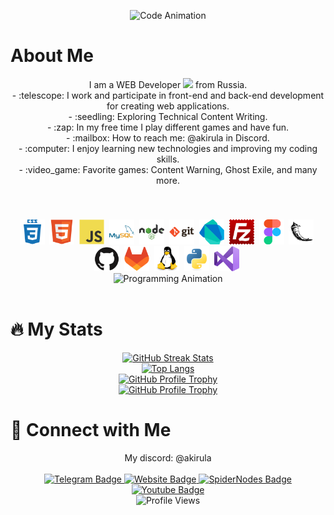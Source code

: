 

<p align="center">
  <img src="https://camo.githubusercontent.com/700f2ecd2ca652d02ff0705ebdf8c4ee71dfbbe0d67fc02950f84eb251242ab9/68747470733a2f2f666972656261736573746f726167652e676f6f676c65617069732e636f6d2f76302f622f666c6578692d636f64696e672e61707073706f742e636f6d2f6f2f64656d706769372d35323066386435662d363364342d343435332d383832322d6462633134396165323766382e6769663f616c743d6d6564696126746f6b656e3d39316330633762322d393363332d343032392d623031312d316138373033633537333064" alt="Code Animation"/>
</p>

<div align="center"></div>
<h1>About Me</h1>
<div align="center">
    I am a WEB Developer <img src="https://media.giphy.com/media/WUlplcMpOCEmTGBtBW/giphy.gif" width="30"> from Russia.
    <br> 
    - :telescope: I work and participate in front-end and back-end development for creating web applications.
    <br>
    - :seedling: Exploring Technical Content Writing.
    <br>
    - :zap: In my free time I play different games and have fun.
    <br>
    - :mailbox: How to reach me: @akirula in Discord.
    <br>
    - :computer: I enjoy learning new technologies and improving my coding skills.
    <br>
    - :video_game: Favorite games: Content Warning, Ghost Exile, and many more.
    <br>
</div>
<br>
<br>

<div align="center" style="margin-top: 20px;">
    <img src="https://github.com/devicons/devicon/blob/master/icons/css3/css3-plain-wordmark.svg" title="CSS3" alt="CSS" width="40" height="40"/>&nbsp;
    <img src="https://github.com/devicons/devicon/blob/master/icons/html5/html5-original.svg" title="HTML5" alt="HTML" width="40" height="40"/>&nbsp;
    <img src="https://github.com/devicons/devicon/blob/master/icons/javascript/javascript-original.svg" title="JavaScript" alt="JavaScript" width="40" height="40"/>&nbsp;
    <img src="https://github.com/devicons/devicon/blob/master/icons/mysql/mysql-original-wordmark.svg" title="MySQL" alt="MySQL" width="40" height="40"/>&nbsp;
    <img src="https://github.com/devicons/devicon/blob/master/icons/nodejs/nodejs-original-wordmark.svg" title="NodeJS" alt="NodeJS" width="40" height="40"/>&nbsp;
    <img src="https://github.com/devicons/devicon/blob/master/icons/git/git-original-wordmark.svg" title="Git" alt="Git" width="40" height="40"/>&nbsp;
    <img src="https://github.com/devicons/devicon/blob/master/icons/dart/dart-original.svg" title="Dart" alt="Dart" width="40" height="40"/>&nbsp;
    <img src="https://github.com/devicons/devicon/blob/master/icons/filezilla/filezilla-original.svg" title="FileZilla" alt="FileZilla" width="40" height="40"/>&nbsp;
    <img src="https://github.com/devicons/devicon/blob/master/icons/figma/figma-original.svg" title="Figma" alt="Figma" width="40" height="40"/>&nbsp;
    <img src="https://github.com/devicons/devicon/blob/master/icons/flask/flask-original.svg" title="Flask" alt="Flask" width="40" height="40"/>&nbsp;
    <img src="https://github.com/devicons/devicon/blob/master/icons/github/github-original.svg" title="GitHub" alt="GitHub" width="40" height="40"/>&nbsp;  
    <img src="https://github.com/devicons/devicon/blob/master/icons/gitlab/gitlab-original.svg" title="GitLab" alt="GitLab" width="40" height="40"/>&nbsp;
    <img src="https://github.com/devicons/devicon/blob/master/icons/linux/linux-original.svg" title="Linux" alt="Linux" width="40" height="40"/>&nbsp;
    <img src="https://github.com/devicons/devicon/blob/master/icons/python/python-original.svg" title="Python" alt="Python" width="40" height="40"/>&nbsp;  
    <img src="https://github.com/devicons/devicon/blob/master/icons/visualstudio/visualstudio-original.svg" title="Visual Studio" alt="Visual Studio" width="40" height="40"/>&nbsp;
</div>
<div align="center">
    <img src="https://media2.giphy.com/media/v1.Y2lkPTc5MGI3NjExOGF4bWFueWdkM2s4cDlwMnV6aTRyM2N0ZmQ3eHc1NzJpMXhubGs2diZlcD12MV9pbnRlcm5hbF9naWZfYnlfaWQmY3Q9Zw/4rZA5D22301iMgrUNd/giphy.gif" width="600" height="300" alt="Programming Animation"/>
</div>
<br>
<div align="center"></div>
<h1>🔥 My Stats</h1>
<div align="center">
    <a href="https://git.io/streak-stats">
        <img src="http://github-readme-streak-stats.herokuapp.com?user=Elytrya&theme=meta-dark&border_radius=20&locale=ru" alt="GitHub Streak Stats"/>
    </a>
    <br>
    <a href="https://github.com/anuraghazra/github-readme-stats">
        <img src="https://github-readme-stats.vercel.app/api/top-langs/?username=Elytrya&layout=compact&theme=vision-friendly-dark" alt="Top Langs"/>
    </a>
    <br>
    <a href="https://github-profile-trophy.vercel.app/?username=Elytrya">
        <img src="https://github-profile-trophy.vercel.app/?username=Elytrya&theme=darkhub" alt="GitHub Profile Trophy"/>
    </a>
    <br>
    <a href="https://github.com/ryo-ma/github-profile-trophy">
        <img src="https://github-profile-trophy.vercel.app/?username=Elytrya" alt="GitHub Profile Trophy"/>
    </a>
</div>

<div align="center"></div>
<h1>💼 Connect with Me</h1>
<div align="center">
  My discord: @akirula
  <br>
  <br>
    <a href="https://t.me/akitiltka">
        <img src="https://img.shields.io/badge/Telegram-black?logo=Telegram&logoColor=white&style=for-the-badge" alt="Telegram Badge"/>
    </a>
      <a href="https://akitiltka.space">
        <img src="https://img.shields.io/badge/My%20website-black?style=for-the-badge&logo=website&logoColor=white" alt="Website Badge"/>
    </a>
      <a href="https://spidernodes.space">
        <img src="https://img.shields.io/badge/SpiderNodes-black?style=for-the-badge&logo=website&logoColor=white" alt="SpiderNodes Badge"/>
    </a>
    <a href="https://www.youtube.com/channel/UCB6RwiDicAAC19xyTImz-Eg">
        <img src="https://img.shields.io/badge/YouTube-black?style=for-the-badge&logo=youtube&logoColor=white" alt="Youtube Badge"/>
    </a>
</div>
<div align="center">
    <img src="https://komarev.com/ghpvc/?username=Elytrya&style=flat-square&color=red" alt="Profile Views"/>
</div>
